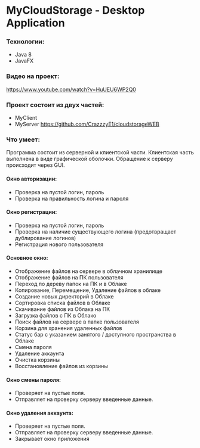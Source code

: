# MyCloudStorage - Desktop Application
 
### Технологии: 
- Java 8
- JavaFX
 
### Видео на проект:
https://www.youtube.com/watch?v=HuUEU6WP2Q0
 
### Проект состоит из двух частей:
-	MyClient
-	MyServer https://github.com/CrazzzyE1/cloudstorageWEB
  
### Что умеет:
Программа состоит из серверной и клиентской части. 
Клиентская часть выполнена в виде графической оболочки.
Обращение к серверу происходит через GUI.
  
#### Окно авторизации:
-	Проверка на пустой логин, пароль
-	Проверка на правильность логина и пароля
 
#### Окно регистрации:
-	Проверка на пустой логин, пароль
-	Проверка на наличие существующего логина (предотвращает дублирование логинов)
-	Регистрация нового пользователя
 
#### Основное окно:
-	Отображение файлов на сервере в облачном хранилище
-	Отображение файлов на ПК пользователя
-	Переход по дереву папок на ПК и в Облаке
-	Копирование, Перемещение, Удаление файлов в облаке
-	Создание новых директорий в Облаке
-	Сортировка списка файлов в Облаке
-	Скачивание файлов из Облака на ПК
-	Загрузка файлов с ПК в Облако
-	Поиск файлов на сервере в папке пользователя
-	Корзина для хранения удаленных файлов
-	Статус бар с указанием занятого / доступного пространства в Облаке
-	Смена пароля
-	Удаление аккаунта
-	Очистка корзины
-	Восстановление файлов из корзины
 
#### Окно смены пароля: 
-	Проверяет на пустые поля.
-	Отправляет на проверку серверу введенные данные.
 
#### Окно удаления аккаунта:
-	Проверяет на пустые поля.
-	Отправляет на проверку серверу введенные данные.
-	Закрывает окно приложения
